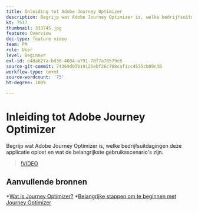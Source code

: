 ```yaml
---
title: Inleiding tot Adobe Journey Optimizer
description: Begrijp wat Adobe Journey Optimizer is, welke bedrijfsuitdagingen deze applicatie oplost en wat de belangrijkste gebruiksscenario's zijn.
kt: 7517
thumbnail: 333745.jpg
feature: Overview
doc-type: feature video
team: PM
role: User
level: Beginner
exl-id: e48a627a-bd36-4084-a791-78f7a78579c6
source-git-commit: 74369d03b19125ebf26c708caf1cc4535cb09c38
workflow-type: tm+mt
source-wordcount: '75'
ht-degree: 100%

---
```


# Inleiding tot Adobe Journey Optimizer

Begrijp wat Adobe Journey Optimizer is, welke bedrijfsuitdagingen deze applicatie oplost en wat de belangrijkste gebruiksscenario&#39;s zijn.

>[!VIDEO](https://video.tv.adobe.com/v/333745?quality=12)

## Aanvullende bronnen

*[Wat is Journey Optimizer?](https://experienceleague.adobe.com/docs/journey-optimizer/using/get-started/get-started.html?lang=nl)
*[Belangrijke stappen om te beginnen met Journey Optimizer](https://experienceleague.adobe.com/docs/journey-optimizer/using/get-started/quick-start.html?lang=nl)
